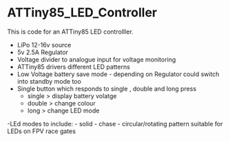 # ATTiny85_LED_Controller

This is code for an ATTiny85 LED controlller. 
  - LiPo 12-16v source
  - 5v 2.5A Regulator
  - Voltage divider to analogue input for voltage monitoring
  - ATTiny85 drivers different LED patterns
  - Low Voltage battery save mode - depending on Regulator could switch into standby mode too
  - Single button which responds to single , double and long press
      - single > display battery volatge
      - double > change colour
      - long > change LED mode
  
  -LEd modes to include:
    - solid
    - chase
    - circular/rotating pattern suitable for LEDs on FPV race gates
      
